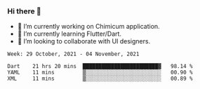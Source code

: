 ### Hi there 👋

<!--
**devcat37/devcat37** is a ✨ _special_ ✨ repository because its `README.md` (this file) appears on your GitHub profile.-->


- 🔭 I’m currently working on Chimicum application.
- 🌱 I’m currently learning Flutter/Dart.
- 👯 I’m looking to collaborate with UI designers.
<!-- - 🤔 I’m looking for help with ... -->

<!--START_SECTION:waka-->
```text
Week: 29 October, 2021 - 04 November, 2021

Dart    21 hrs 20 mins  ████████████████████████▓   98.14 % 
YAML    11 mins         ▒░░░░░░░░░░░░░░░░░░░░░░░░   00.90 % 
XML     11 mins         ▒░░░░░░░░░░░░░░░░░░░░░░░░   00.89 % 
```
<!--END_SECTION:waka-->
